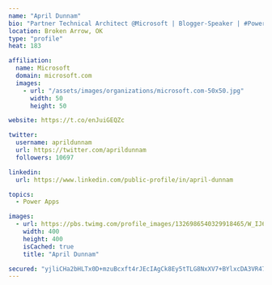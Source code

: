 ```yaml
---
name: "April Dunnam"
bio: "Partner Technical Architect @Microsoft | Blogger-Speaker | #PowerApps, #PowerAutomate, #Office365, #SharePoint | #WIT | #Karaoke Queen"
location: Broken Arrow, OK
type: "profile"
heat: 183

affiliation:
  name: Microsoft
  domain: microsoft.com
  images:
    - url: "/assets/images/organizations/microsoft.com-50x50.jpg"
      width: 50
      height: 50

website: https://t.co/enJuiGEQZc

twitter:
  username: aprildunnam
  url: https://twitter.com/aprildunnam
  followers: 10697

linkedin:
  url: https://www.linkedin.com/public-profile/in/april-dunnam

topics:
  - Power Apps

images:
  - url: https://pbs.twimg.com/profile_images/1326986540329918465/W_IJ6Ih2_400x400.jpg
    width: 400
    height: 400
    isCached: true
    title: "April Dunnam"

secured: "yjliCHa2bHLTx0D+mzuBcxft4rJEcIAgCk8Ey5tTLG8NxXV7+BYlxcDA3VR47Prmdzi3CgTue2VjxwLoRj4vuDasslAvJCmJKET9VznBuaUmLJFl/smxZr70q9GVpqUq8IFSc2i1CXAumqqoIpg9VOC2h5i0Pwue404TbegftWjgSZ2TWXmqb8bQqNLCv0bGo6UzVR5XN8ox3ug7/sF87MsWACXgE1FudpjeUHlw7S70o2hhx/f5ogexQjtwvU0zMkQ/E2c5NSZ7lCN36+yF35eX/kc1ew70PMVTM2Fg1BCcfhqS1/HL555qLzaTZExy/Kh13DETQnX42XjSnwXOO+SOxl+1wr7Od8Pm6llzj5uxpQjh9Nu7IUbEJIOtXV5kGc4Xey5i19FeJd4aCkRA7aTSHdZIlRWyuxr1MtIqhlA=;WlXcGlmytORO91NmR5BpMA=="
---
```


